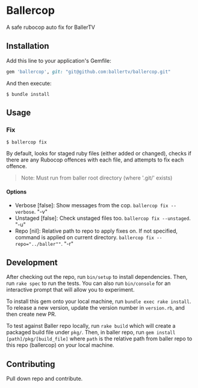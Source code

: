 # Ballercop
A safe rubocop auto fix for BallerTV

## Installation

Add this line to your application's Gemfile:

```ruby
gem 'ballercop', git: "git@github.com:ballertv/ballercop.git"
```

And then execute:

    $ bundle install


## Usage

### Fix

`$ ballercop fix`

By default, looks for staged ruby files (either added or changed), checks if 
there are any Rubocop offences with each file, and attempts to fix each offence.

> Note: Must run from baller root directory (where '.git/' exists)

#### Options

- Verbose [false]: Show messages from the cop. `ballercop fix --verbose`. "-v"
- Unstaged [false]: Check unstaged files too. `ballercop fix --unstaged`. "-u"
- Repo [nil]: Relative path to repo to apply fixes on. If not specified, command is applied on current directory. `ballercop fix --repo="../baller""`. "-r"

## Development

After checking out the repo, run `bin/setup` to install dependencies. Then, run `rake spec` to run the tests. You can also run `bin/console` for an interactive prompt that will allow you to experiment.

To install this gem onto your local machine, run `bundle exec rake install`. To release a new version, update the version number in `version.rb`, and then create new PR.

To test against Baller repo locally, run `rake build` which will create a packaged build file under `pkg/`. Then, in baller repo, run `gem install [path]/pkg/[build_file]` where `path` is the relative path from 
baller repo to this repo (ballercop) on your local machine.

## Contributing

Pull down repo and contribute.